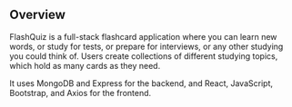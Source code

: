 ## Overview

FlashQuiz is a full-stack flashcard application where you can learn new words, or study for tests, or prepare for interviews, or any other studying you could think of. Users create collections of different studying topics, which hold as many cards as they need.

It uses MongoDB and Express for the backend, and React, JavaScript, Bootstrap, and Axios for the frontend. 
